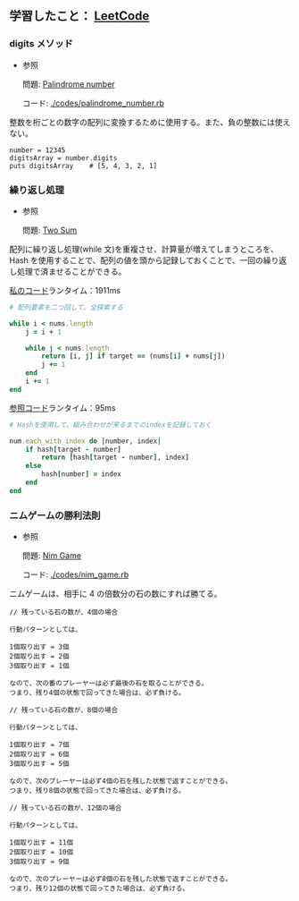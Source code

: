 ## 学習したこと： [LeetCode](https://leetcode.com/)

### digits メソッド

- 参照

  問題: [Palindrome number](https://leetcode.com/problems/palindrome-number/)

  コード: [./codes/palindrome_number.rb](https://github.com/DaisukeKarasawa/blog/blob/main/day-7-2/leetcode/codes/palindrome_number.rb)

整数を桁ごとの数字の配列に変換するために使用する。また、負の整数には使えない。

```
number = 12345
digitsArray = number.digits
puts digitsArray    # [5, 4, 3, 2, 1]
```

### 繰り返し処理

- 参照

  問題: [Two Sum](https://leetcode.com/problems/two-sum/)

配列に繰り返し処理(while 文)を重複させ、計算量が増えてしまうところを、Hash を使用することで、配列の値を頭から記録しておくことで、一回の繰り返し処理で済ませることができる。

[私のコード](https://github.com/DaisukeKarasawa/blog/blob/main/day-7-2/leetcode/codes/two-sum.rb)ランタイム：1911ms

```./codes/two-sum.rb
# 配列要素を二つ回して、全探索する

while i < nums.length
    j = i + 1

    while j < nums.length
        return [i, j] if target == (nums[i] + nums[j])
        j += 1
    end
    i += 1
end
```

[参照コード](https://github.com/DaisukeKarasawa/blog/blob/main/day-7-2/leetcode/codes/two_sum_reference.rb)ランタイム：95ms

```./codes/two_sum_reference.rb
# Hashを使用して、組み合わせが来るまでのindexを記録しておく

num.each_with_index do |number, index|
    if hash[target - number]
        return [hash[target - number], index]
    else
        hash[number] = index
    end
end
```

### ニムゲームの勝利法則

- 参照

  問題: [Nim Game](https://leetcode.com/problems/nim-game/)

  コード: [./codes/nim_game.rb](https://github.com/DaisukeKarasawa/blog/blob/main/day-7-2/leetcode/codes/nim_game.rb)

ニムゲームは、相手に 4 の倍数分の石の数にすれば勝てる。

```
// 残っている石の数が、4個の場合

行動パターンとしては、

1個取り出す = 3個
2個取り出す = 2個
3個取り出す = 1個

なので、次の番のプレーヤーは必ず最後の石を取ることができる。
つまり、残り4個の状態で回ってきた場合は、必ず負ける。

// 残っている石の数が、8個の場合

行動パターンとしては、

1個取り出す = 7個
2個取り出す = 6個
3個取り出す = 5個

なので、次のプレーヤーは必ず4個の石を残した状態で返すことができる。
つまり、残り8個の状態で回ってきた場合は、必ず負ける。

// 残っている石の数が、12個の場合

行動パターンとしては、

1個取り出す = 11個
2個取り出す = 10個
3個取り出す = 9個

なので、次のプレーヤーは必ず8個の石を残した状態で返すことができる。
つまり、残り12個の状態で回ってきた場合は、必ず負ける。
```
